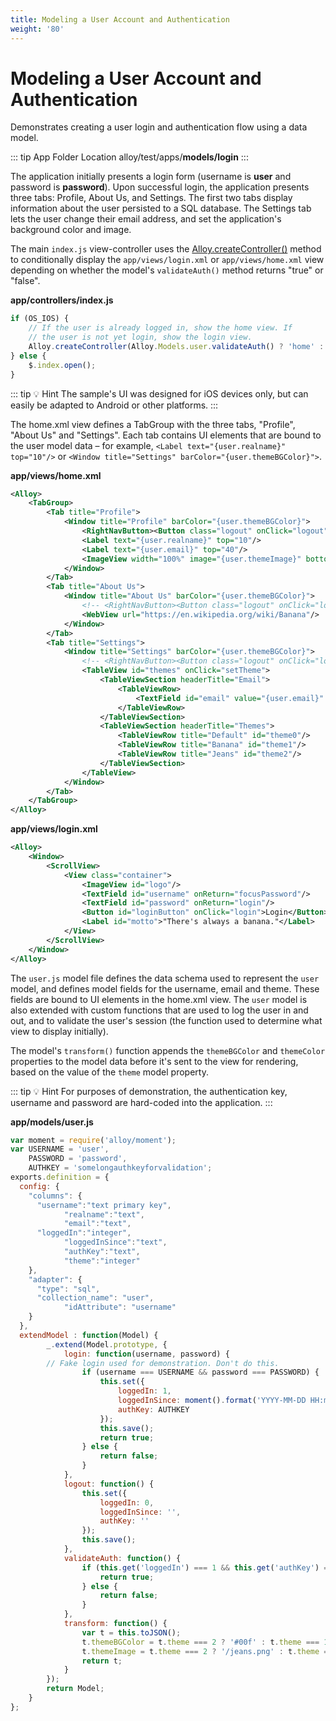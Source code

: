 ```yaml
---
title: Modeling a User Account and Authentication
weight: '80'
---
```


# Modeling a User Account and Authentication

Demonstrates creating a user login and authentication flow using a data model.

::: tip App Folder Location
alloy/test/apps/**models/login**
:::

The application initially presents a login form (username is **user** and password is **password**). Upon successful login, the application presents three tabs: Profile, About Us, and Settings. The first two tabs display information about the user persisted to a SQL database. The Settings tab lets the user change their email address, and set the application's background color and image.

The main `index.js` view-controller uses the [Alloy.createController()](#!/api/Alloy-method-createController) method to conditionally display the `app/views/login.xml` or `app/views/home.xml` view depending on whether the model's `validateAuth()` method returns "true" or "false".

**app/controllers/index.js**

```javascript
if (OS_IOS) {
    // If the user is already logged in, show the home view. If
    // the user is not yet login, show the login view.
    Alloy.createController(Alloy.Models.user.validateAuth() ? 'home' : 'login').getView().open();
} else {
    $.index.open();
}
```

::: tip 💡 Hint
The sample's UI was designed for iOS devices only, but can easily be adapted to Android or other platforms.
:::

The home.xml view defines a TabGroup with the three tabs, "Profile", "About Us" and "Settings". Each tab contains UI elements that are bound to the user model data – for example, `<Label text="{user.realname}" top="10"/>` or `<Window title="Settings" barColor="{user.themeBGColor}">`.

**app/views/home.xml**

```xml
<Alloy>
    <TabGroup>
        <Tab title="Profile">
            <Window title="Profile" barColor="{user.themeBGColor}">
                <RightNavButton><Button class="logout" onClick="logout"/></RightNavButton>
                <Label text="{user.realname}" top="10"/>
                <Label text="{user.email}" top="40"/>
                <ImageView width="100%" image="{user.themeImage}" bottom="0"/>
            </Window>
        </Tab>
        <Tab title="About Us">
            <Window title="About Us" barColor="{user.themeBGColor}">
                <!-- <RightNavButton><Button class="logout" onClick="logout"/></RightNavButton> -->
                <WebView url="https://en.wikipedia.org/wiki/Banana"/>
            </Window>
        </Tab>
        <Tab title="Settings">
            <Window title="Settings" barColor="{user.themeBGColor}">
                <!-- <RightNavButton><Button class="logout" onClick="logout"/></RightNavButton> -->
                <TableView id="themes" onClick="setTheme">
                    <TableViewSection headerTitle="Email">
                        <TableViewRow>
                            <TextField id="email" value="{user.email}" onBlur="setEmail" />
                        </TableViewRow>
                    </TableViewSection>
                    <TableViewSection headerTitle="Themes">
                        <TableViewRow title="Default" id="theme0"/>
                        <TableViewRow title="Banana" id="theme1"/>
                        <TableViewRow title="Jeans" id="theme2"/>
                    </TableViewSection>
                </TableView>
            </Window>
        </Tab>
    </TabGroup>
</Alloy>
```

**app/views/login.xml**

```xml
<Alloy>
    <Window>
        <ScrollView>
            <View class="container">
                <ImageView id="logo"/>
                <TextField id="username" onReturn="focusPassword"/>
                <TextField id="password" onReturn="login"/>
                <Button id="loginButton" onClick="login">Login</Button>
                <Label id="motto">"There's always a banana."</Label>
            </View>
        </ScrollView>
    </Window>
</Alloy>
```

The `user.js` model file defines the data schema used to represent the `user` model, and defines model fields for the username, email and theme. These fields are bound to UI elements in the home.xml view. The `user` model is also extended with custom functions that are used to log the user in and out, and to validate the user's session (the function used to determine what view to display initially).

The model's `transform()` function appends the `themeBGColor` and `themeColor` properties to the model data before it's sent to the view for rendering, based on the value of the `theme` model property.

::: tip 💡 Hint
For purposes of demonstration, the authentication key, username and password are hard-coded into the application.
:::

**app/models/user.js**

```javascript
var moment = require('alloy/moment');
var USERNAME = 'user',
    PASSWORD = 'password',
    AUTHKEY = 'somelongauthkeyforvalidation';
exports.definition = {
  config: {
    "columns": {
      "username":"text primary key",
            "realname":"text",
            "email":"text",
      "loggedIn":"integer",
            "loggedInSince":"text",
            "authKey":"text",
            "theme":"integer"
    },
    "adapter": {
      "type": "sql",
      "collection_name": "user",
            "idAttribute": "username"
    }
  },
  extendModel : function(Model) {
        _.extend(Model.prototype, {
            login: function(username, password) {
        // Fake login used for demonstration. Don't do this.
                if (username === USERNAME && password === PASSWORD) {
                    this.set({
                        loggedIn: 1,
                        loggedInSince: moment().format('YYYY-MM-DD HH:mm:ss.SSS'),
                        authKey: AUTHKEY
                    });
                    this.save();
                    return true;
                } else {
                    return false;
                }
            },
            logout: function() {
                this.set({
                    loggedIn: 0,
                    loggedInSince: '',
                    authKey: ''
                });
                this.save();
            },
            validateAuth: function() {
                if (this.get('loggedIn') === 1 && this.get('authKey') === AUTHKEY) {
                    return true;
                } else {
                    return false;
                }
            },
            transform: function() {
                var t = this.toJSON();
                t.themeBGColor = t.theme === 2 ? '#00f' : t.theme === 1 ? '#ff0' : '#963';
                t.themeImage = t.theme === 2 ? '/jeans.png' : t.theme === 1 ? '/banana.jpg' : '/family.jpg';
                return t;
            }
        });
        return Model;
    }
};
```
